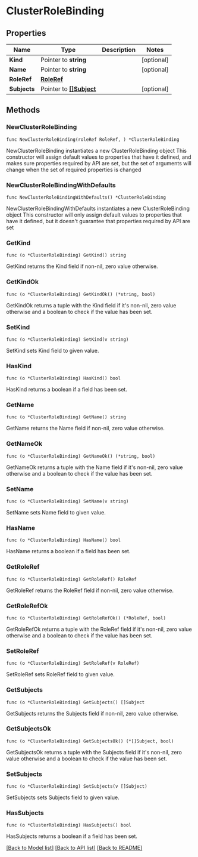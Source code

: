 # ClusterRoleBinding

## Properties

Name | Type | Description | Notes
------------ | ------------- | ------------- | -------------
**Kind** | Pointer to **string** |  | [optional] 
**Name** | Pointer to **string** |  | [optional] 
**RoleRef** | [**RoleRef**](RoleRef.md) |  | 
**Subjects** | Pointer to [**[]Subject**](Subject.md) |  | [optional] 

## Methods

### NewClusterRoleBinding

`func NewClusterRoleBinding(roleRef RoleRef, ) *ClusterRoleBinding`

NewClusterRoleBinding instantiates a new ClusterRoleBinding object
This constructor will assign default values to properties that have it defined,
and makes sure properties required by API are set, but the set of arguments
will change when the set of required properties is changed

### NewClusterRoleBindingWithDefaults

`func NewClusterRoleBindingWithDefaults() *ClusterRoleBinding`

NewClusterRoleBindingWithDefaults instantiates a new ClusterRoleBinding object
This constructor will only assign default values to properties that have it defined,
but it doesn't guarantee that properties required by API are set

### GetKind

`func (o *ClusterRoleBinding) GetKind() string`

GetKind returns the Kind field if non-nil, zero value otherwise.

### GetKindOk

`func (o *ClusterRoleBinding) GetKindOk() (*string, bool)`

GetKindOk returns a tuple with the Kind field if it's non-nil, zero value otherwise
and a boolean to check if the value has been set.

### SetKind

`func (o *ClusterRoleBinding) SetKind(v string)`

SetKind sets Kind field to given value.

### HasKind

`func (o *ClusterRoleBinding) HasKind() bool`

HasKind returns a boolean if a field has been set.

### GetName

`func (o *ClusterRoleBinding) GetName() string`

GetName returns the Name field if non-nil, zero value otherwise.

### GetNameOk

`func (o *ClusterRoleBinding) GetNameOk() (*string, bool)`

GetNameOk returns a tuple with the Name field if it's non-nil, zero value otherwise
and a boolean to check if the value has been set.

### SetName

`func (o *ClusterRoleBinding) SetName(v string)`

SetName sets Name field to given value.

### HasName

`func (o *ClusterRoleBinding) HasName() bool`

HasName returns a boolean if a field has been set.

### GetRoleRef

`func (o *ClusterRoleBinding) GetRoleRef() RoleRef`

GetRoleRef returns the RoleRef field if non-nil, zero value otherwise.

### GetRoleRefOk

`func (o *ClusterRoleBinding) GetRoleRefOk() (*RoleRef, bool)`

GetRoleRefOk returns a tuple with the RoleRef field if it's non-nil, zero value otherwise
and a boolean to check if the value has been set.

### SetRoleRef

`func (o *ClusterRoleBinding) SetRoleRef(v RoleRef)`

SetRoleRef sets RoleRef field to given value.


### GetSubjects

`func (o *ClusterRoleBinding) GetSubjects() []Subject`

GetSubjects returns the Subjects field if non-nil, zero value otherwise.

### GetSubjectsOk

`func (o *ClusterRoleBinding) GetSubjectsOk() (*[]Subject, bool)`

GetSubjectsOk returns a tuple with the Subjects field if it's non-nil, zero value otherwise
and a boolean to check if the value has been set.

### SetSubjects

`func (o *ClusterRoleBinding) SetSubjects(v []Subject)`

SetSubjects sets Subjects field to given value.

### HasSubjects

`func (o *ClusterRoleBinding) HasSubjects() bool`

HasSubjects returns a boolean if a field has been set.


[[Back to Model list]](../README.md#documentation-for-models) [[Back to API list]](../README.md#documentation-for-api-endpoints) [[Back to README]](../README.md)


